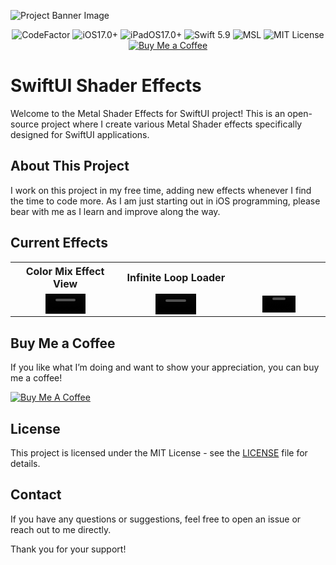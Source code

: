 ![Project Banner Image](Assets/header.png)


<p align="center">
    <img src="https://www.codefactor.io/repository/github/grishtad/swiftui-shader-effects/badge/main" alt="CodeFactor" />
    <img src="https://img.shields.io/badge/platform-iOS_17.0+-yellow.svg" alt="iOS17.0+" />
    <img src="https://img.shields.io/badge/platform-iPadOS_17.0+-yellow.svg" alt="iPadOS17.0+" />
    <img src="https://img.shields.io/badge/language-Swift_5.9-orange.svg" alt="Swift 5.9" />
    <img src="https://img.shields.io/badge/language-MSL-orange.svg" alt="MSL" />
    <img src="https://img.shields.io/github/license/GrishTad/SwiftUI-Shader-Effects" alt="MIT License" />
    <a href="https://buymeacoffee.com/grishtad">
        <img src="https://www.buymeacoffee.com/assets/img/custom_images/orange_img.png" alt="Buy Me a Coffee" >
    </a>
</p>


# SwiftUI Shader Effects

Welcome to the Metal Shader Effects for SwiftUI project! This is an open-source project where I create various Metal Shader effects specifically designed for SwiftUI applications. 

## About This Project

I work on this project in my free time, adding new effects whenever I find the time to code more. As I am just starting out in iOS programming, please bear with me as I learn and improve along the way.

## Current Effects

<table>
  <tr>
    <th>Color Mix Effect View</th>
    <th>Infinite Loop Loader</th>
  </tr>
  <tr>
    <td>
      <div align="center">
        <video src="https://github.com/GrishTad/ShaderEffects/assets/29206404/04f23715-cdb6-4cb5-ae85-0fe2fe7561f5" width="40%" autoplay muted loop></video>
      </div>
    </td>
    <td>
      <div align="center">
        <video src="https://github.com/GrishTad/SwiftUI-Shader-Effects/assets/29206404/1e199105-f333-4eb9-b307-52e9e24ee41d" width="40%" autoplay muted loop></video>
      </div>
    </td>
    <td>
      <div align="center">
        <video src="https://github.com/user-attachments/assets/0dfd76c9-0555-470c-969f-db2efe903b37" width="40%" autoplay muted loop></video>
      </div>
    </td>
  </tr>
</table>

## Buy Me a Coffee

If you like what I’m doing and want to show your appreciation, you can buy me a coffee!

[![Buy Me A Coffee](https://www.buymeacoffee.com/assets/img/custom_images/orange_img.png)](https://buymeacoffee.com/grishtad)

## License

This project is licensed under the MIT License - see the [LICENSE](LICENSE) file for details.

## Contact

If you have any questions or suggestions, feel free to open an issue or reach out to me directly.

Thank you for your support!

